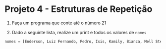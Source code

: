 # Projeto 4 - Estruturas de Repetição

1. Faça um programa que conte até o número 21
 
2. Dado a seguinte lista, realize um print e todos os valores de `nomes`
 
 ```python
nomes = [Enderson, Luiz Fernando, Pedro, Isis, Kamily, Bianca, Mell Steissy, Caio]
 ```


